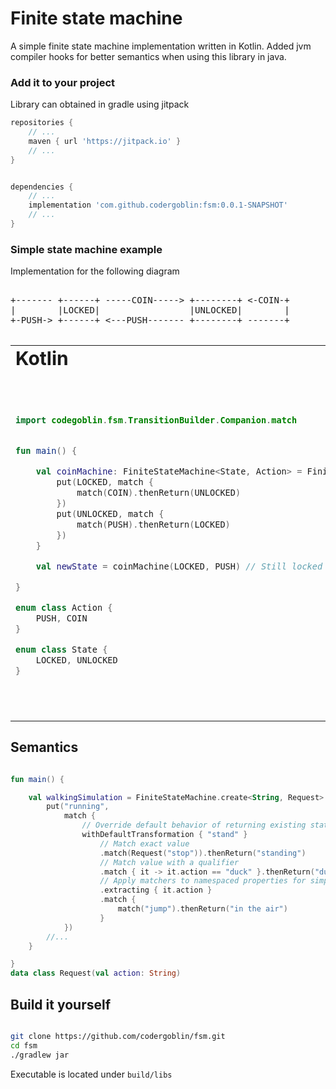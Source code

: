 # Finite state machine

A simple finite state machine implementation written in Kotlin.
Added jvm compiler hooks for better semantics when using this library in java.


### Add it to your project

Library can obtained in gradle using jitpack 

```groovy
repositories {
    // ...
    maven { url 'https://jitpack.io' }
    // ...
}


dependencies {
    // ...
    implementation 'com.github.codergoblin:fsm:0.0.1-SNAPSHOT'
    // ...
}
```

### Simple state machine example
Implementation for the following diagram

<pre>

+------- +------+ -----COIN-----> +--------+ <-COIN-+
|        |LOCKED|                 |UNLOCKED|        |
+-PUSH-> +------+ <---PUSH------- +--------+ -------+

</pre>


<table border="0">
<tr>
<td><b style="font-size:30px">Kotlin</b></td>
<td><b style="font-size:30px">Java</b></td>
</tr>
<tr>
<td>

```kotlin
import codegoblin.fsm.TransitionBuilder.Companion.match


fun main() {

    val coinMachine: FiniteStateMachine<State, Action> = FiniteStateMachine.create {
        put(LOCKED, match {
            match(COIN).thenReturn(UNLOCKED)
        })
        put(UNLOCKED, match {
            match(PUSH).thenReturn(LOCKED)
        })
    }

    val newState = coinMachine(LOCKED, PUSH) // Still locked

}

enum class Action {
    PUSH, COIN
}

enum class State {
    LOCKED, UNLOCKED
}
```

</td>
<td>

```java
import static codegoblin.fsm.TransitionBuilder.match;

public class CoinMachine {

    public static void main(String[] args) {
        FiniteStateMachine<State, Action> coinMachine = FiniteStateMachine.create(
                transitions -> {
                    transitions.put(
                            LOCKED,
                            match(matcher -> matcher.match(COIN).thenReturn(UNLOCKED))
                    );
                    transitions.put(
                            UNLOCKED,
                            match(matcher -> matcher.match(PUSH).thenReturn(LOCKED))
                    );
                }
        );

        State newState = coinMachine.invoke(LOCKED, PUSH); // Still locked

    }

    enum Action {
        PUSH, COIN
    }

    enum State {
        LOCKED, UNLOCKED
    }

}
```

</td>
</tr>
</table>

## Semantics

```kotlin

fun main() {

    val walkingSimulation = FiniteStateMachine.create<String, Request> {
        put("running",
            match {
                // Override default behavior of returning existing state in case no transitions are found 
                withDefaultTransformation { "stand" }
                    // Match exact value
                    .match(Request("stop")).thenReturn("standing")
                    // Match value with a qualifier
                    .match { it -> it.action == "duck" }.thenReturn("ducking")
                    // Apply matchers to namespaced properties for simpler semantcs
                    .extracting { it.action }
                    .match {
                        match("jump").thenReturn("in the air")
                    }
            })
        //...
    }

}
data class Request(val action: String)

```


## Build it yourself
```bash

git clone https://github.com/codergoblin/fsm.git
cd fsm
./gradlew jar

```
Executable is located under `build/libs`
